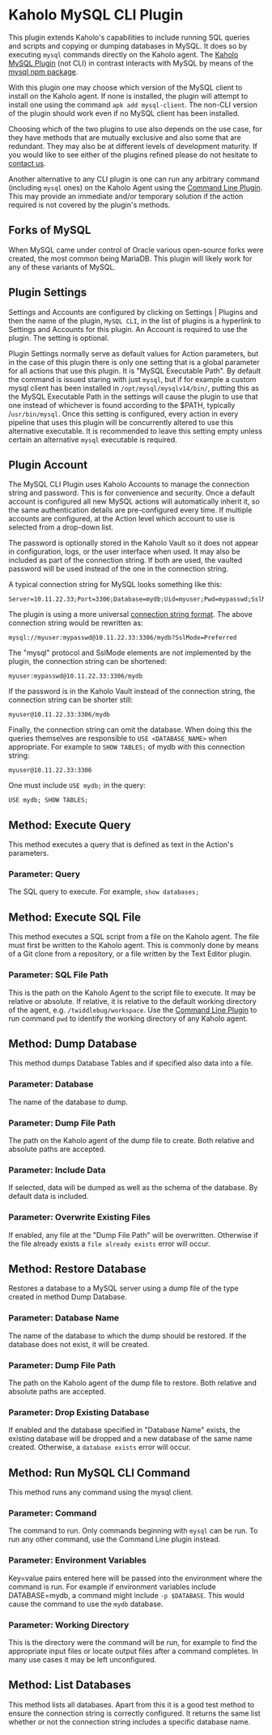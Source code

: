# Kaholo MySQL CLI Plugin
This plugin extends Kaholo's capabilities to include running SQL queries and scripts and copying or dumping databases in MySQL. It does so by executing `mysql` commands directly on the Kaholo agent. The [Kaholo MySQL Plugin](https://github.com/Kaholo/kaholo-plugin-MySQL/tags) (not CLI) in contrast interacts with MySQL by means of the [mysql npm package](https://www.npmjs.com/package/mysql).

With this plugin one may choose which version of the MySQL client to install on the Kaholo agent. If none is installed, the plugin will attempt to install one using the command `apk add mysql-client`. The non-CLI version of the plugin should work even if no MySQL client has been installed.

Choosing which of the two plugins to use also depends on the use case, for they have methods that are mutually exclusive and also some that are redundant. They may also be at different levels of development maturity. If you would like to see either of the plugins refined please do not hesitate to [contact us](https://kaholo.io/contact/).

Another alternative to any CLI plugin is one can run any arbitrary command (including `mysql` ones) on the Kaholo Agent using the [Command Line Plugin](https://github.com/Kaholo/kaholo-plugin-cmd/releases/tag/v3.2.0). This may provide an immediate and/or temporary solution if the action required is not covered by the plugin's methods.

## Forks of MySQL
When MySQL came under control of Oracle various open-source forks were created, the most common being MariaDB. This plugin will likely work for any of these variants of MySQL.

## Plugin Settings
Settings and Accounts are configured by clicking on Settings | Plugins and then the name of the plugin, `MySQL CLI`, in the list of plugins is a hyperlink to Settings and Accounts for this plugin. An Account is required to use the plugin. The setting is optional.

Plugin Settings normally serve as default values for Action parameters, but in the case of this plugin there is only one setting that is a global parameter for all actions that use this plugin. It is "MySQL Executable Path". By default the command is issued staring with just `mysql`, but if for example a custom mysql client has been installed in `/opt/mysql/mysqlv14/bin/`, putting this as the MySQL Executable Path in the settings will cause the plugin to use that one instead of whichever is found according to the $PATH, typically /`usr/bin/mysql`. Once this setting is configured, every action in every pipeline that uses this plugin will be concurrently altered to use this alternative executable. It is recommended to leave this setting empty unless certain an alternative `mysql` executable is required.

## Plugin Account
The MySQL CLI Plugin uses Kaholo Accounts to manage the connection string and password. This is for convenience and security. Once a default account is configured all new MySQL actions will automatically inherit it, so the same authentication details are pre-configured every time. If multiple accounts are configured, at the Action level which account to use is selected from a drop-down list.

The password is optionally stored in the Kaholo Vault so it does not appear in configuration, logs, or the user interface when used. It may also be included as part of the connection string. If both are used, the vaulted password will be used instead of the one in the connection string.

A typical connection string for MySQL looks something like this:

    Server=10.11.22.33;Port=3306;Database=mydb;Uid=myuser;Pwd=mypasswd;SslMode=Preferred;

The plugin is using a more universal [connection string format](https://www.npmjs.com/package/connection-string). The above connection string would be rewritten as:

    mysql://myuser:mypasswd@10.11.22.33:3306/mydb?SslMode=Preferred

The "mysql" protocol and SslMode elements are not implemented by the plugin, the connection string can be shortened:

    myuser:mypasswd@10.11.22.33:3306/mydb

If the password is in the Kaholo Vault instead of the connection string, the connection string can be shorter still:

    myuser@10.11.22.33:3306/mydb

Finally, the connection string can omit the database. When doing this the queries themselves are responsible to `USE <DATABASE_NAME>` when appropriate. For example to `SHOW TABLES;` of mydb with this connection string:

    myuser@10.11.22.33:3306

One must include `USE mydb;` in the query:

    USE mydb; SHOW TABLES;

## Method: Execute Query
This method executes a query that is defined as text in the Action's parameters.

### Parameter: Query
The SQL query to execute. For example, `show databases;`

## Method: Execute SQL File
This method executes a SQL script from a file on the Kaholo agent. The file must first be written to the Kaholo agent. This is commonly done by means of a Git clone from a repository, or a file written by the Text Editor plugin.

### Parameter: SQL File Path
This is the path on the Kaholo Agent to the script file to execute. It may be relative or absolute. If relative, it is relative to the default working directory of the agent, e.g. `/twiddlebug/workspace`. Use the [Command Line Plugin](https://github.com/Kaholo/kaholo-plugin-cmd/releases/tag/v3.2.0) to run command `pwd` to identify the working directory of any Kaholo agent.

## Method: Dump Database
This method dumps Database Tables and if specified also data into a file.

### Parameter: Database
The name of the database to dump.

### Parameter: Dump File Path
The path on the Kaholo agent of the dump file to create. Both relative and absolute paths are accepted.

### Parameter: Include Data
If selected, data will be dumped as well as the schema of the database. By default data is included.

### Parameter: Overwrite Existing Files
If enabled, any file at the "Dump File Path" will be overwritten. Otherwise if the file already exists a `file already exists` error will occur.

## Method: Restore Database
Restores a database to a MySQL server using a dump file of the type created in method Dump Database.

### Parameter: Database Name
The name of the database to which the dump should be restored. If the database does not exist, it will be created.

### Parameter: Dump File Path
The path on the Kaholo agent of the dump file to restore. Both relative and absolute paths are accepted.

### Parameter: Drop Existing Database
If enabled and the database specified in "Database Name" exists, the existing database will be dropped and a new database of the same name created. Otherwise, a `database exists` error will occur.

## Method: Run MySQL CLI Command
This method runs any command using the mysql client.

### Parameter: Command
The command to run. Only commands beginning with `mysql` can be run. To run any other command, use the Command Line plugin instead.

### Parameter: Environment Variables
Key=value pairs entered here will be passed into the environment where the command is run. For example if environment variables include DATABASE=mydb, a command might include `-p $DATABASE`. This would cause the command to use the `mydb` database.

### Parameter: Working Directory
This is the directory were the command will be run, for example to find the appropriate input files or locate output files after a command completes. In many use cases it may be left unconfigured.

## Method: List Databases
This method lists all databases. Apart from this it is a good test method to ensure the connection string is correctly configured. It returns the same list whether or not the connection string includes a specific database name.
